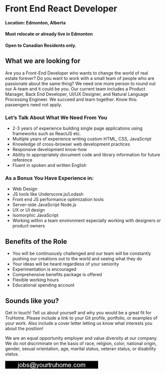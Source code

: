 # Front End React Developer
#### Location: Edmonton, Alberta

#### Must relocate or already live in Edmonton
#### Open to Canadian Residents only.

## What we are looking for
Are you a Front-End Developer who wants to change the world of real estate forever? Do you want to work with a small team of people who are passionate about the same thing? We need one more person to round out our A-team and it could be you. Our current team includes a Product Manager, Back End Developer, UI/UX Designer, and Natural Language Processing Engineer. We succeed and learn together. Know this: passengers need not apply.

### Let’s Talk About What We Need From You
* 2-3 years of experience building single page applications using frameworks such as ReactJS etc.
* Multiple years of experience writing custom HTML, CSS, JavaScript
* Knowledge of cross-browser web development practices
* Responsive development know-how
* Ability to appropriately document code and library information for future reference
* Fluent in spoken and written English


### As a Bonus You Have Experience in:
* Web Design
* JS tools like Underscore.js/Lodash
* Front end JS performance optimization tools
* Server-side JavaScript Node.js
* UX or UI design
* Isomorphic JavaScript
* Working within a team environment especially working with designers or product owners

## Benefits of the Role
* You will be continuously challenged and our team will be constantly pushing our creations out to the world and seeing what they do
* Your ideas will be heard regardless of your seniority
* Experimentation is encouraged
* Comprehensive benefits package is offered
* Flexible working hours
* Educational spending account

## Sounds like you?

Get in touch! Tell us about yourself and why you would be a great fit for TruHome. Please include a link to your Git profile, portfolio, or examples of your work. Also include a cover letter letting us know what interests you about the position!

We are an equal opportunity employer and value diversity at our company. We do not discriminate on the basis of race, religion, color, national origin, gender, sexual orientation, age, marital status, veteran status, or disability status.

![TruHome Career](https://github.com/TruHome/Front-End-Developer-Reactjs/blob/master/F23615_20160818_04240.jpg)
